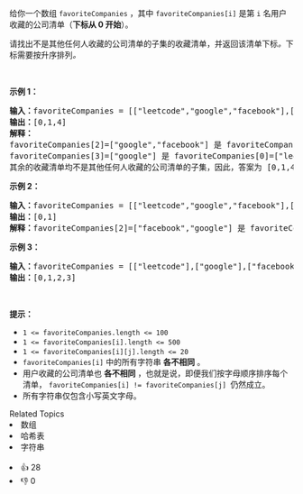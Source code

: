 <p>给你一个数组 <code>favoriteCompanies</code> ，其中 <code>favoriteCompanies[i]</code> 是第 <code>i</code> 名用户收藏的公司清单（<strong>下标从 0 开始</strong>）。</p>

<p>请找出不是其他任何人收藏的公司清单的子集的收藏清单，并返回该清单下标<em>。</em>下标需要按升序排列<em>。</em></p>

<p>&nbsp;</p>

<p><strong>示例 1：</strong></p>

<pre><strong>输入：</strong>favoriteCompanies = [[&quot;leetcode&quot;,&quot;google&quot;,&quot;facebook&quot;],[&quot;google&quot;,&quot;microsoft&quot;],[&quot;google&quot;,&quot;facebook&quot;],[&quot;google&quot;],[&quot;amazon&quot;]]
<strong>输出：</strong>[0,1,4] 
<strong>解释：</strong>
favoriteCompanies[2]=[&quot;google&quot;,&quot;facebook&quot;] 是 favoriteCompanies[0]=[&quot;leetcode&quot;,&quot;google&quot;,&quot;facebook&quot;] 的子集。
favoriteCompanies[3]=[&quot;google&quot;] 是 favoriteCompanies[0]=[&quot;leetcode&quot;,&quot;google&quot;,&quot;facebook&quot;] 和 favoriteCompanies[1]=[&quot;google&quot;,&quot;microsoft&quot;] 的子集。
其余的收藏清单均不是其他任何人收藏的公司清单的子集，因此，答案为 [0,1,4] 。
</pre>

<p><strong>示例 2：</strong></p>

<pre><strong>输入：</strong>favoriteCompanies = [[&quot;leetcode&quot;,&quot;google&quot;,&quot;facebook&quot;],[&quot;leetcode&quot;,&quot;amazon&quot;],[&quot;facebook&quot;,&quot;google&quot;]]
<strong>输出：</strong>[0,1] 
<strong>解释：</strong>favoriteCompanies[2]=[&quot;facebook&quot;,&quot;google&quot;] 是 favoriteCompanies[0]=[&quot;leetcode&quot;,&quot;google&quot;,&quot;facebook&quot;] 的子集，因此，答案为 [0,1] 。
</pre>

<p><strong>示例 3：</strong></p>

<pre><strong>输入：</strong>favoriteCompanies = [[&quot;leetcode&quot;],[&quot;google&quot;],[&quot;facebook&quot;],[&quot;amazon&quot;]]
<strong>输出：</strong>[0,1,2,3]
</pre>

<p>&nbsp;</p>

<p><strong>提示：</strong></p>

<ul>
	<li><code>1 &lt;=&nbsp;favoriteCompanies.length &lt;= 100</code></li>
	<li><code>1 &lt;=&nbsp;favoriteCompanies[i].length &lt;= 500</code></li>
	<li><code>1 &lt;=&nbsp;favoriteCompanies[i][j].length &lt;= 20</code></li>
	<li><code>favoriteCompanies[i]</code> 中的所有字符串 <strong>各不相同</strong> 。</li>
	<li>用户收藏的公司清单也 <strong>各不相同</strong> ，也就是说，即便我们按字母顺序排序每个清单， <code>favoriteCompanies[i] != favoriteCompanies[j] </code>仍然成立。</li>
	<li>所有字符串仅包含小写英文字母。</li>
</ul>
<div><div>Related Topics</div><div><li>数组</li><li>哈希表</li><li>字符串</li></div></div><br><div><li>👍 28</li><li>👎 0</li></div>